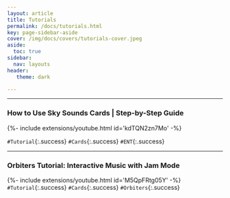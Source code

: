 ```yaml
---
layout: article
title: Tutorials
permalink: /docs/tutorials.html
key: page-sidebar-aside
cover: /img/docs/covers/tutorials-cover.jpeg
aside:
  toc: true
sidebar:
  nav: layouts
header:
   theme: dark

---
```


<hr>

<h3> How to Use Sky Sounds Cards | Step-by-Step Guide </h3> 

{%- include extensions/youtube.html id='kdTQN2zn7Mo' -%}

`#Tutorial`{:.success} `#Cards`{:.success} `#ENT`{:.success} 

<hr>

<h3> Orbiters Tutorial: Interactive Music with Jam Mode </h3> 


 {%- include extensions/youtube.html id='M5QpFRtg05Y' -%}
`#Tutorial`{:.success} `#Cards`{:.success} `#Orbiters`{:.success} 

